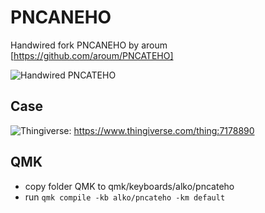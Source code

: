 # PNCANEHO

Handwired fork PNCANEHO by aroum [https://github.com/aroum/PNCATEHO]

![Handwired PNCATEHO](https://cornedeon.ru/img/pncateho_1s.jpg)

## Case

![Thingiverse](https://www.thingiverse.com/thing:7178890): https://www.thingiverse.com/thing:7178890

## QMK

* copy folder QMK to qmk/keyboards/alko/pncateho
* run ```qmk compile -kb alko/pncateho -km default```
